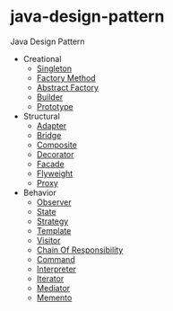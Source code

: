 # java-design-pattern
Java Design Pattern

* Creational
    * [Singleton](./wiki/Singleton.md)
    * [Factory Method](./wiki/Factory-Method.md)
    * [Abstract Factory](./wiki/Abstract-Factory.md)
    * [Builder](./wiki/Builder.md)
    * [Prototype](./wiki/Prototype.md)
* Structural
    * [Adapter](./wiki/Adapter.md)
    * [Bridge](./wiki/Bridge.md)
    * [Composite](./wiki/Composite.md)
    * [Decorator](./wiki/.Decoratormd)
    * [Facade](./wiki/.Facademd)
    * [Flyweight](./wiki/.Flyweightmd)
    * [Proxy](./wiki/.Proxymd)
* Behavior
    * [Observer](./wiki/.Observermd)
    * [State](./wiki/.Statemd)
    * [Strategy](./wiki/.Strategymd)
    * [Template](./wiki/.Templatemd)
    * [Visitor](./wiki/.Visitormd)
    * [Chain Of Responsibility](./wiki/Chain.md)
    * [Command](./wiki/Command.md)
    * [Interpreter](./wiki/Interpreter.md)
    * [Iterator](./wiki/Iterator.md)
    * [Mediator](./wiki/Mediator.md)
    * [Memento](./wiki/Memento.md)
